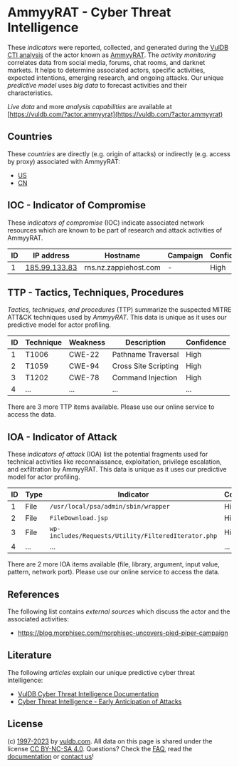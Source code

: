# AmmyyRAT - Cyber Threat Intelligence

These _indicators_ were reported, collected, and generated during the [VulDB CTI analysis](https://vuldb.com/?kb.cti) of the actor known as [AmmyyRAT](https://vuldb.com/?actor.ammyyrat). The _activity monitoring_ correlates data from social media, forums, chat rooms, and darknet markets. It helps to determine associated actors, specific activities, expected intentions, emerging research, and ongoing attacks. Our unique _predictive model_ uses _big data_ to forecast activities and their characteristics.

_Live data_ and more _analysis capabilities_ are available at [https://vuldb.com/?actor.ammyyrat](https://vuldb.com/?actor.ammyyrat)

## Countries

These _countries_ are directly (e.g. origin of attacks) or indirectly (e.g. access by proxy) associated with AmmyyRAT:

* [US](https://vuldb.com/?country.us)
* [CN](https://vuldb.com/?country.cn)

## IOC - Indicator of Compromise

These _indicators of compromise_ (IOC) indicate associated network resources which are known to be part of research and attack activities of AmmyyRAT.

ID | IP address | Hostname | Campaign | Confidence
-- | ---------- | -------- | -------- | ----------
1 | [185.99.133.83](https://vuldb.com/?ip.185.99.133.83) | rns.nz.zappiehost.com | - | High

## TTP - Tactics, Techniques, Procedures

_Tactics, techniques, and procedures_ (TTP) summarize the suspected MITRE ATT&CK techniques used by _AmmyyRAT_. This data is unique as it uses our predictive model for actor profiling.

ID | Technique | Weakness | Description | Confidence
-- | --------- | -------- | ----------- | ----------
1 | T1006 | CWE-22 | Pathname Traversal | High
2 | T1059 | CWE-94 | Cross Site Scripting | High
3 | T1202 | CWE-78 | Command Injection | High
4 | ... | ... | ... | ...

There are 3 more TTP items available. Please use our online service to access the data.

## IOA - Indicator of Attack

These _indicators of attack_ (IOA) list the potential fragments used for technical activities like reconnaissance, exploitation, privilege escalation, and exfiltration by AmmyyRAT. This data is unique as it uses our predictive model for actor profiling.

ID | Type | Indicator | Confidence
-- | ---- | --------- | ----------
1 | File | `/usr/local/psa/admin/sbin/wrapper` | High
2 | File | `FileDownload.jsp` | High
3 | File | `wp-includes/Requests/Utility/FilteredIterator.php` | High
4 | ... | ... | ...

There are 2 more IOA items available (file, library, argument, input value, pattern, network port). Please use our online service to access the data.

## References

The following list contains _external sources_ which discuss the actor and the associated activities:

* https://blog.morphisec.com/morphisec-uncovers-pied-piper-campaign

## Literature

The following _articles_ explain our unique predictive cyber threat intelligence:

* [VulDB Cyber Threat Intelligence Documentation](https://vuldb.com/?kb.cti)
* [Cyber Threat Intelligence - Early Anticipation of Attacks](https://www.scip.ch/en/?labs.20201022)

## License

(c) [1997-2023](https://vuldb.com/?kb.changelog) by [vuldb.com](https://vuldb.com/?kb.about). All data on this page is shared under the license [CC BY-NC-SA 4.0](https://creativecommons.org/licenses/by-nc-sa/4.0/). Questions? Check the [FAQ](https://vuldb.com/?kb.faq), read the [documentation](https://vuldb.com/?kb) or [contact us](https://vuldb.com/?contact)!

